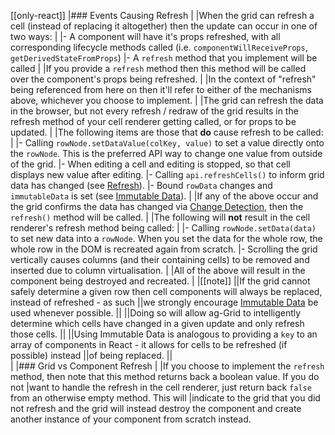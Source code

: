 [[only-react]]
|### Events Causing Refresh
|
|When the grid can refresh a cell (instead of replacing it altogether) then the update can occur in one of two ways:
|
|- A component will have it's props refreshed, with all corresponding lifecycle methods called (i.e. `componentWillReceiveProps`, `getDerivedStateFromProps`)
|- A `refresh` method that you implement will be called
|
|If you provide a `refresh` method then this method will be called over the component's props being refreshed.
|
|In the context of "refresh" being referenced from here on then it'll refer to either of the mechanisms above, whichever you choose to implement.
|
|The grid can refresh the data in the browser, but not every refresh / redraw of the grid results in the refresh method of your cell renderer getting called, or for props to be updated.
|
|The following items are those that **do** cause refresh to be called:
|
|- Calling `rowNode.setDataValue(colKey, value)` to set a value directly onto the `rowNode`. This is the preferred API way to change one value from outside of the grid.
|- When editing a cell and editing is stopped, so that cell displays new value after editing.
|- Calling `api.refreshCells()` to inform grid data has changed (see [Refresh](../view-refresh/)).
|- Bound `rowData` changes and `immutableData` is set (see [Immutable Data](../immutable-data/)).
|
|If any of the above occur and the grid confirms the data has changed via [Change Detection](../change-detection/), then the `refresh()` method will be called.
|
|The following will **not** result in the cell renderer's refresh method being called:
|
|- Calling `rowNode.setData(data)` to set new data into a `rowNode`. When you set the data for the whole row, the whole row in the DOM is recreated again from scratch.
|- Scrolling the grid vertically causes columns (and their containing cells) to be removed and inserted due to column virtualisation.
|
|All of the above will result in the component being destroyed and recreated.
|
|[[note]]
||If the grid cannot safely determine a given row then cell components will always be replaced, instead of refreshed - as such
||we strongly encourage [Immutable Data](../immutable-data/) be used whenever possible.
||
||Doing so will allow ag-Grid to intelligently determine which cells have changed in a given update and only refresh those cells.
||
||Using Immutable Data is analogous to providing a `key` to an array of components in React - it allows for cells to be refreshed (if possible) instead
||of being replaced.
||   
|
|### Grid vs Component Refresh
|
|If you choose to implement the `refresh` method, then note that this method returns back a boolean value. If you do not 
|want to handle the refresh in the cell renderer, just return back `false` from an otherwise empty method. This will 
|indicate to the grid that you did not refresh and the grid will instead destroy the component and create another instance of your component from scratch instead.
